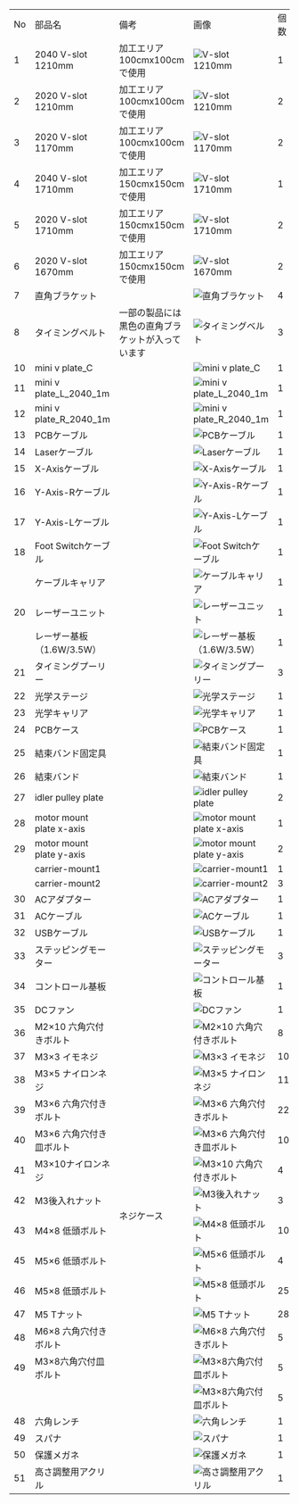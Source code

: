 <table class="packing-list">
<tbody>
<tr>
<td>No</td>
<td>部品名</td>
<td>備考</td>
<td class="packing-img">画像</td>
<td>個数</td>
</tr>
<tr>
<td>1</td>
<td>2040 V-slot 1210mm</td>
<td>加工エリア100cmx100cmで使用</td>
<td><img src="./images/14/1.jpg" alt="V-slot 1210mm"></td>
<td>1</td>
</tr>
<tr>
<td>2</td>
<td>2020 V-slot 1210mm</td>
<td>加工エリア100cmx100cmで使用</td>
<td><img src="./images/14/2.jpg" alt="V-slot 1210mm"></td>
<td>2</td>
</tr>
<tr>
<td>3</td>
<td>2020 V-slot 1170mm</td>
<td>加工エリア100cmx100cmで使用</td>
<td><img src="./images/14/3.jpg" alt="V-slot 1170mm"></td>
<td>2</td>
</tr>
<tr>
<td>4</td>
<td>2040 V-slot 1710mm</td>
<td>加工エリア150cmx150cmで使用</td>
<td><img src="./images/14/1.jpg" alt="V-slot 1710mm"></td>
<td>1</td>
</tr>
<tr>
<td>5</td>
<td>2020 V-slot 1710mm</td>
<td>加工エリア150cmx150cmで使用</td>
<td><img src="./images/14/2.jpg" alt="V-slot 1710mm"></td>
<td>2</td>
</tr>
<tr>
<td>6</td>
<td>2020 V-slot 1670mm</td>
<td>加工エリア150cmx150cmで使用</td>
<td><img src="./images/14/3.jpg" alt="V-slot 1670mm"></td>
<td>2</td>
</tr>
<tr>
<td>7</td>
<td>直角ブラケット</td>
<td></td>
<td><img src="./images/14/6.jpg" alt="直角ブラケット"></td>
<td>4</td>
</tr>
<tr>
<td>8</td>
<td>タイミングベルト</td>
<td>一部の製品には黒色の直角ブラケットが入っています</td>
<td><img src="./images/14/8.jpg" alt="タイミングベルト"></td>
<td>3</td>
</tr>
<tr>
<td>10</td>
<td>mini v plate_C</td>
<td></td>
<td><img src="./images/14/10.jpg" alt="mini v plate_C"></td>
<td>1</td>
</tr>
<tr>
<td>11</td>
<td>mini v plate_L_2040_1m</td>
<td></td>
<td><img src="./images/14/11.jpg" alt="mini v plate_L_2040_1m"></td>
<td>1</td>
</tr>
<tr>
<td>12</td>
<td>mini v plate_R_2040_1m</td>
<td></td>
<td><img src="./images/14/12.jpg" alt="mini v plate_R_2040_1m"></td>
<td>1</td>
</tr>
<tr>
<td>13</td>
<td>PCBケーブル</td>
<td></td>
<td><img src="./images/14/13.jpg" alt="PCBケーブル"></td>
<td>1</td>
</tr>
<tr>
<td>14</td>
<td>Laserケーブル</td>
<td></td>
<td><img src="./images/14/14.jpg" alt="Laserケーブル"></td>
<td>1</td>
</tr>
<tr>
<td>15</td>
<td>X-Axisケーブル</td>
<td></td>
<td><img src="./images/14/15.jpg" alt="X-Axisケーブル"></td>
<td>1</td>
</tr>
<tr>
<td>16</td>
<td>Y-Axis-Rケーブル</td>
<td></td>
<td><img src="./images/14/16.jpg" alt="Y-Axis-Rケーブル"></td>
<td>1</td>
</tr>
<tr>
<td>17</td>
<td>Y-Axis-Lケーブル</td>
<td></td>
<td><img src="./images/14/17.jpg" alt="Y-Axis-Lケーブル"></td>
<td>1</td>
</tr>
<tr>
<td>18</td>
<td>Foot Switchケーブル</td>
<td></td>
<td><img src="./images/14/18.jpg" alt="Foot Switchケーブル"></td>
<td>1</td>
</tr>
<tr>
<td></td>
<td>ケーブルキャリア</td>
<td></td>
<td><img src="./images/14/49.jpg" alt="ケーブルキャリア"></td>
<td>1</td>
</tr>
<tr>
<td>20</td>
<td>レーザーユニット</td>
<td></td>
<td><img src="./images/14/19.jpg" alt="レーザーユニット"></td>
<td>1</td>
</tr>
<tr>
<td></td>
<td>レーザー基板（1.6W/3.5W）</td>
<td></td>
<td><img src="./images/14/48.jpg" alt="レーザー基板（1.6W/3.5W）"></td>
<td>1</td>
</tr>
<tr>
<td>21</td>
<td>タイミングプーリー</td>
<td></td>
<td><img src="./images/14/20.jpg" alt="タイミングプーリー"></td>
<td>3</td>
</tr>
<tr>
<td>22</td>
<td>光学ステージ</td>
<td></td>
<td><img src="./images/14/21.jpg" alt="光学ステージ"></td>
<td>1</td>
</tr>
<tr>
<td>23</td>
<td>光学キャリア</td>
<td></td>
<td><img src="./images/14/22.jpg" alt="光学キャリア"></td>
<td>1</td>
</tr>
<tr>
<td>24</td>
<td>PCBケース</td>
<td></td>
<td><img src="./images/14/23.jpg" alt="PCBケース"></td>
<td>1</td>
</tr>
<tr>
<td>25</td>
<td>結束バンド固定具</td>
<td></td>
<td><img src="./images/14/24.jpg" alt="結束バンド固定具"></td>
<td>1</td>
</tr>
<tr>
<td>26</td>
<td>結束バンド</td>
<td></td>
<td><img src="./images/14/25.jpg" alt="結束バンド"></td>
<td>1</td>
</tr>
<tr>
<td>27</td>
<td>idler pulley plate</td>
<td></td>
<td><img src="./images/14/26.jpg" alt="idler pulley plate"></td>
<td>2</td>
</tr>
<tr>
<td>28</td>
<td>motor mount plate x-axis</td>
<td></td>
<td><img src="./images/14/27.jpg" alt="motor mount plate x-axis"></td>
<td>1</td>
</tr>
<tr>
<td>29</td>
<td>motor mount plate y-axis</td>
<td></td>
<td><img src="./images/14/28.jpg" alt="motor mount plate y-axis"></td>
<td>2</td>
</tr>
<tr>
<td></td>
<td>carrier-mount1</td>
<td></td>
<td><img src="./images/14/51.jpg" alt="carrier-mount1"></td>
<td>1</td>
</tr>
<tr>
<td></td>
<td>carrier-mount2</td>
<td></td>
<td><img src="./images/14/50.jpg" alt="carrier-mount2"></td>
<td>3</td>
</tr>
<tr>
<td>30</td>
<td>ACアダプター</td>
<td></td>
<td><img src="./images/14/29.jpg" alt="ACアダプター"></td>
<td>1</td>
</tr>
<tr>
<td>31</td>
<td>ACケーブル</td>
<td></td>
<td><img src="./images/14/30.jpg" alt="ACケーブル"></td>
<td>1</td>
</tr>
<tr>
<td>32</td>
<td>USBケーブル</td>
<td></td>
<td><img src="./images/14/31.jpg" alt="USBケーブル"></td>
<td>1</td>
</tr>
<tr>
<td>33</td>
<td>ステッピングモーター</td>
<td></td>
<td><img src="./images/14/32.jpg" alt="ステッピングモーター"></td>
<td>3</td>
</tr>
<tr>
<td>34</td>
<td>コントロール基板</td>
<td></td>
<td><img src="./images/14/33.jpg" alt="コントロール基板"></td>
<td>1</td>
</tr>
<tr>
<td>35</td>
<td>DCファン</td>
<td></td>
<td><img src="./images/14/34.jpg" alt="DCファン"></td>
<td>1</td>
</tr>
<tr>
<td>36</td>
<td>M2&times;10 六角穴付きボルト</td>
<td rowspan="14">ネジケース</td>
<td><img src="./images/14/35.jpg" alt="M2&times;10 六角穴付きボルト"></td>
<td>8</td>
</tr>
<tr>
<td>37</td>
<td>M3&times;3 イモネジ</td>
<td><img src="./images/14/36.jpg" alt="M3&times;3 イモネジ"></td>
<td>10</td>
</tr>
<tr>
<td>38</td>
<td>M3&times;5 ナイロンネジ</td>
<td><img src="./images/14/37.jpg" alt="M3&times;5 ナイロンネジ"></td>
<td>11</td>
</tr>
<tr>
<td>39</td>
<td>M3&times;6 六角穴付きボルト</td>
<td><img src="./images/14/38.jpg" alt="M3&times;6 六角穴付きボルト"></td>
<td>22</td>
</tr>
<tr>
<td>40</td>
<td>M3&times;6 六角穴付き皿ボルト</td>
<td><img src="./images/14/39.jpg" alt="M3&times;6 六角穴付き皿ボルト"></td>
<td>10</td>
</tr>
<tr>
<td>41</td>
<td>M3×10ナイロンネジ</td>
<td><img src="./images/14/40.jpg" alt="M3&times;10 六角穴付きボルト"></td>
<td>4</td>
</tr>
<tr>
<td>42</td>
<td>M3後入れナット</td>
<td><img src="./images/14/41.jpg" alt="M3後入れナット"></td>
<td>3</td>
</tr>
<tr>
<td>43</td>
<td>M4&times;8 低頭ボルト</td>
<td><img src="./images/14/42.jpg" alt="M4&times;8 低頭ボルト"></td>
<td>10</td>
</tr>
<tr>
<td>45</td>
<td>M5&times;6 低頭ボルト</td>
<td><img src="./images/14/44.jpg" alt="M5&times;6 低頭ボルト"></td>
<td>4</td>
</tr>
<tr>
<td>46</td>
<td>M5&times;8 低頭ボルト</td>
<td><img src="./images/14/45.jpg" alt="M5&times;8 低頭ボルト"></td>
<td>25</td>
</tr>
<tr>
<td>47</td>
<td>M5 Tナット</td>
<td><img src="./images/14/46.jpg" alt="M5 Tナット"></td>
<td>28</td>
</tr>
<tr>
<td>48</td>
<td>M6&times;8 六角穴付きボルト</td>
<td><img src="./images/14/47.jpg" alt="M6&times;8 六角穴付きボルト"></td>
<td>5</td>
</tr>
<tr>
<td>49</td>
<td>M3&times;8六角穴付皿ボルト</td>
<td><img src="./images/14/56.jpg" alt="M3&times;8六角穴付皿ボルト"></td>
<td>5</td>
</tr>
<tr>
<td></td>
<td></td>
<td><img src="" alt="M3&times;8六角穴付皿ボルト"></td>
<td>5</td>
</tr>
<tr>
<td>48</td>
<td>六角レンチ</td>
<td></td>
<td><img src="./images/14/52.jpg" alt="六角レンチ"></td>
<td>1</td>
</tr>
<tr>
<td>49</td>
<td>スパナ</td>
<td></td>
<td><img src="./images/14/53.jpg" alt="スパナ"></td>
<td>1</td>
</tr>
<tr>
<td>50</td>
<td>保護メガネ</td>
<td></td>
<td><img src="./images/14/54.jpg" alt="保護メガネ"></td>
<td>1</td>
</tr>
<tr>
<td>51</td>
<td>高さ調整用アクリル</td>
<td></td>
<td><img src="./images/14/55.jpg" alt="高さ調整用アクリル"></td>
<td>1</td>
</tr>
</tbody>
</table>
